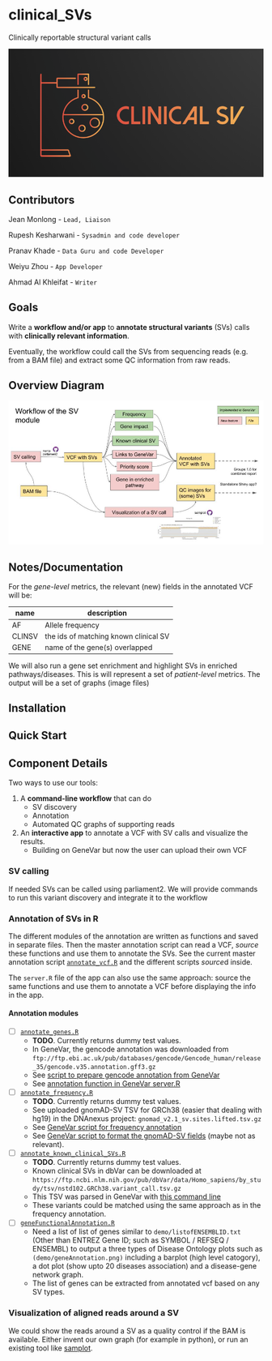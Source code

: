 # clinical_SVs

Clinically reportable structural variant calls


![](ClinicalSVsLogo.png)


## Contributors

Jean Monlong  - `Lead, Liaison`

Rupesh Kesharwani - `Sysadmin and code developer`

Pranav Khade - `Data Guru and code Developer`

Weiyu Zhou - `App Developer`

Ahmad Al Khleifat - `Writer`



## Goals

Write a **workflow and/or app** to **annotate structural variants** (SVs) calls with **clinically relevant information**.

Eventually, the workflow could call the SVs from sequencing reads (e.g. from a BAM file) and extract some QC information from raw reads.

## Overview Diagram

![](sv-clinic-workflow.jpg)

## Notes/Documentation

For the *gene-level* metrics, the relevant (new) fields in the annotated VCF will be:

| name   | description                           |
|--------|---------------------------------------|
| AF     | Allele frequency                      |
| CLINSV | the ids of matching known clinical SV |
| GENE   | name of the gene(s) overlapped        |

We will also run a gene set enrichment and highlight SVs in enriched pathways/diseases.
This is will represent a set of *patient-level* metrics.
The output will be a set of graphs (image files) 

## Installation

## Quick Start

## Component Details

Two ways to use our tools:

1. A **command-line workflow** that can do
   - SV discovery
   - Annotation
   - Automated QC graphs of supporting reads
1. An **interactive app** to annotate a VCF with SV calls and visualize the results.
   - Building on GeneVar but now the user can upload their own VCF

### SV calling

If needed SVs can be called using parliament2. 
We will provide commands to run this variant discovery and integrate it to the workflow

### Annotation of SVs in R

The different modules of the annotation are written as functions and saved in separate files.
Then the master annotation script can read a VCF, *source* these functions and use them to annotate the SVs. 
See the current master annotation script [`annotate_vcf.R`](R/annotate_vcf.R) and the different scripts *source*d inside.

The `server.R` file of the app can also use the same approach: source the same functions and use them to annotate a VCF before displaying the info in the app.

#### Annotation modules

- [ ] [`annotate_genes.R`](R/annotate_genes.R) 
   - **TODO**. Currently returns dummy test values.
   - In GeneVar, the gencode annotation was downloaded from `ftp://ftp.ebi.ac.uk/pub/databases/gencode/Gencode_human/release_35/gencode.v35.annotation.gff3.gz`
   - See [script to prepare gencode annotation from GeneVar](https://github.com/collaborativebioinformatics/GeneVar/blob/whole-genome/scripts/prepare_gencode.R)
   - See [annotation function in GeneVar server.R](https://github.com/collaborativebioinformatics/GeneVar/blob/3db5b83f0c61e4aa1ab80022b32864cb8b623017/shinyapp/server.R#L32-L56)
- [ ] [`annotate_frequency.R`](R/annotate_frequency.R) 
   - **TODO**. Currently returns dummy test values.
   - See uploaded gnomAD-SV TSV for GRCh38 (easier that dealing with hg19) in the DNAnexus project: `gnomad_v2.1_sv.sites.lifted.tsv.gz`
   - See [GeneVar script for frequency annotation](https://github.com/collaborativebioinformatics/GeneVar/blob/whole-genome/scripts/annotate_freq.R)
   - See [GeneVar script to format the gnomAD-SV fields](https://github.com/collaborativebioinformatics/GeneVar/blob/whole-genome/scripts/prepare_gnomadsv_freq.R) (maybe not as relevant).
- [ ] [`annotate_known_clinical_SVs.R`](R/annotate_known_clinical_SVs.R)
   - **TODO**. Currently returns dummy test values.
   - Known clinical SVs in dbVar can be downloaded at `https://ftp.ncbi.nlm.nih.gov/pub/dbVar/data/Homo_sapiens/by_study/tsv/nstd102.GRCh38.variant_call.tsv.gz`
   - This TSV was parsed in GeneVar with [this command line](https://github.com/collaborativebioinformatics/GeneVar/blob/3db5b83f0c61e4aa1ab80022b32864cb8b623017/scripts/Snakefile#L123-L127)
   - These variants could be matched using the same approach as in the frequency annotation.
- [ ] [`geneFunctionalAnnotation.R`](R/geneFunctionalAnnotation.R)
   - Need a list of list of genes similar to `demo/listofENSEMBLID.txt` (Other than ENTREZ Gene ID; such as SYMBOL / REFSEQ / ENSEMBL) to output a three types of Disease Ontology plots such as `(demo/geneAnnotation.png)` including a barplot (high level catogory), a dot plot (show upto 20 diseases association) and a disease-gene network graph.
   - The list of genes can be extracted from annotated vcf based on any SV types.

### Visualization of aligned reads around a SV

We could show the reads around a SV as a quality control if the BAM is available.
Either invent our own graph (for example in python), or run an existing tool like [samplot](https://github.com/ryanlayer/samplot).
